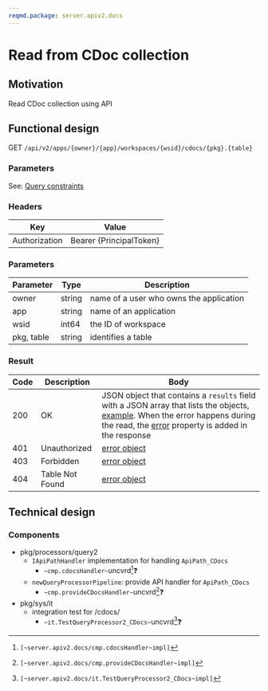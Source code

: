 ```yaml
---
reqmd.package: server.apiv2.docs
---
```


# Read from CDoc collection
## Motivation
Read CDoc collection using API

## Functional design
GET `/api/v2/apps/{owner}/{app}/workspaces/{wsid}/cdocs/{pkg}.{table}`

### Parameters
See: [Query constraints](query-constraints.md)

### Headers
| Key | Value |
| --- | --- |
| Authorization | Bearer {PrincipalToken} |

### Parameters
| Parameter | Type | Description |
| --- | --- | --- |
| owner | string | name of a user who owns the application |
| app | string | name of an application |
| wsid | int64 | the ID of workspace |
| pkg, table | string | identifies a table |

### Result
| Code | Description | Body |
| --- | --- | --- |
| 200 | OK | JSON object that contains a `results` field with a JSON array that lists the objects, [example](query-constraints.md#response). When the error happens during the read, the [error](conventions.md#errors) property is added in the response |
| 401 | Unauthorized | [error object](conventions.md#errors) |
| 403 | Forbidden | [error object](conventions.md#errors) |
| 404 | Table Not Found | [error object](conventions.md#errors) |

## Technical design

### Components

- pkg/processors/query2
    - `IApiPathHandler` implementation for handling `ApiPath_CDocs`
        - `~cmp.cdocsHandler~`uncvrd[^1]❓
    - `newQueryProcessorPipeline`: provide API handler for `ApiPath_CDocs`
        - `~cmp.provideCDocsHandler~`uncvrd[^2]❓
- pkg/sys/it
    - integration test for /cdocs/
        - `~it.TestQueryProcessor2_CDocs~`uncvrd[^3]❓

[^1]: `[~server.apiv2.docs/cmp.cdocsHandler~impl]`
[^2]: `[~server.apiv2.docs/cmp.provideCDocsHandler~impl]`
[^3]: `[~server.apiv2.docs/it.TestQueryProcessor2_CDocs~impl]`
